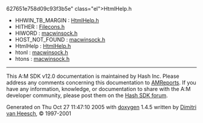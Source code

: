 627651e758d09c93f3b5e" class="el">HtmlHelp.h</a>
- HHWIN_TB_MARGIN : <a href="HtmlHelp_8h.md#bfdf7ada271b588696cde303973a2b00" class="el">HtmlHelp.h</a>
- HITHER : <a href="Filecons_8h.md#bacce10005f67d6693c1911ed9ac8bbf" class="el">Filecons.h</a>
- HIWORD : <a href="macwinsock_8h.md#5090dc64cc51029464a834447c1103f4" class="el">macwinsock.h</a>
- HOST_NOT_FOUND : <a href="macwinsock_8h.md#4c98620e2be40adc4194ffc500b7812c" class="el">macwinsock.h</a>
- HtmlHelp : <a href="HtmlHelp_8h.md#5358139bb464c3b36a2f3386c7e15804" class="el">HtmlHelp.h</a>
- htonl : <a href="macwinsock_8h.md#524ff0c804cd5878186b6a1afd8dd18b" class="el">macwinsock.h</a>
- htons : <a href="macwinsock_8h.md#16b7865e0cbd0177c78b530a50fadf74" class="el">macwinsock.h</a>

------------------------------------------------------------------------

<span class="small">This A:M SDK v12.0 documentation is maintained by Hash Inc. Please address any comments concerning this documentation to [AMReports](http://www.hash.com/reports). If you have any information, knowledge, or documentation to share with the A:M developer community, please post them on the [Hash SDK forum](http://www.hash.com/forums/index.php?showforum=11).</span>

Generated on Thu Oct 27 11:47:10 2005 with [<span class="image placeholder" original-image-src="doxygen.png" original-image-title="" height="45" width="100" align="middle" border="0">doxygen</span>](http://www.doxygen.org/index.html) 1.4.5 written by [Dimitri van Heesch](mailto:dimitri@stack.nl), © 1997-2001
